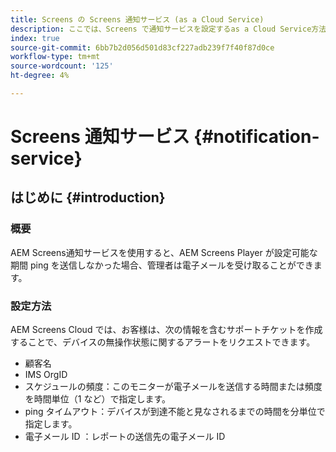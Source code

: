 ```yaml
---
title: Screens の Screens 通知サービス (as a Cloud Service)
description: ここでは、Screens で通知サービスを設定するas a Cloud Service方法について説明します。
index: true
source-git-commit: 6bb7b2d056d501d83cf227adb239f7f40f87d0ce
workflow-type: tm+mt
source-wordcount: '125'
ht-degree: 4%

---
```



# Screens 通知サービス {#notification-service}

## はじめに {#introduction}

### 概要

AEM Screens通知サービスを使用すると、AEM Screens Player が設定可能な期間 ping を送信しなかった場合、管理者は電子メールを受け取ることができます。

### 設定方法

AEM Screens Cloud では、お客様は、次の情報を含むサポートチケットを作成することで、デバイスの無操作状態に関するアラートをリクエストできます。

* 顧客名
* IMS OrgID
* スケジュールの頻度：このモニターが電子メールを送信する時間または頻度を時間単位（1 など）で指定します。
* ping タイムアウト：デバイスが到達不能と見なされるまでの時間を分単位で指定します。
* 電子メール ID ：レポートの送信先の電子メール ID